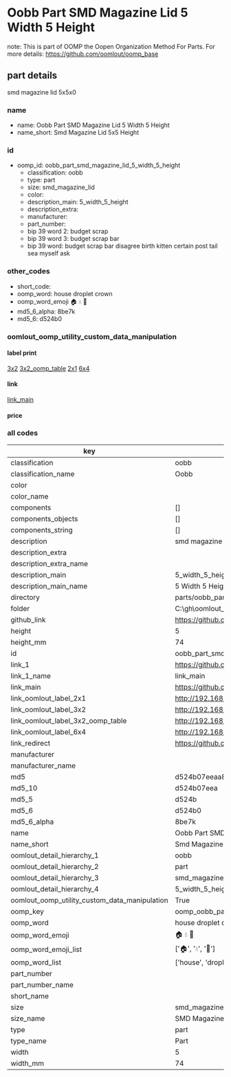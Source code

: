 # Oobb Part SMD Magazine Lid 5 Width 5 Height  

note: This is part of OOMP the Oopen Organization Method For Parts. For more details: https://github.com/oomlout/oomp_base

##  part details
  



smd magazine lid 5x5x0



### name
* name: Oobb Part SMD Magazine Lid 5 Width 5 Height
* name_short: Smd Magazine Lid 5x5 Height
### id
* oomp_id: oobb_part_smd_magazine_lid_5_width_5_height
  * classification: oobb
  * type: part
  * size: smd_magazine_lid
  * color: 
  * description_main: 5_width_5_height
  * description_extra: 
  * manufacturer: 
  * part_number: 
  * bip 39 word 2: budget scrap
  * bip 39 word 3: budget scrap bar
  * bip 39 word: budget scrap bar disagree birth kitten certain post tail sea myself ask

### other_codes
* short_code: 
* oomp_word: house droplet crown
* oomp_word_emoji :house: :droplet: :crown:
* md5_6_alpha: 8be7k
* md5_6: d524b0






### oomlout_oomp_utility_custom_data_manipulation
#### label print
[3x2](http://192.168.1.245:1112/?label=oomp%208be7k)
[3x2_oomp_table](http://192.168.1.108:1112/?label=oomp%208be7k)
[2x1](http://192.168.1.242:1112/?label=oomp%208be7k)
[6x4](http://192.168.1.55:1112/?label=oomp%208be7k)    

#### link

[link_main](https://github.com/oomlout/oomlout_oobb_version_4_generated_parts/tree/main/navigation_oomp/oobb/part/smd_magazine_lid/5_width_5_height/part)                              

#### price







### all codes 
| key | value |  
| --- | --- |  
| classification | oobb |  
| classification_name | Oobb |  
| color |  |  
| color_name |  |  
| components | [] |  
| components_objects | [] |  
| components_string | [] |  
| description | smd magazine lid 5x5x0 |  
| description_extra |  |  
| description_extra_name |  |  
| description_main | 5_width_5_height |  
| description_main_name | 5 Width 5 Height |  
| directory | parts/oobb_part_smd_magazine_lid_5_width_5_height |  
| folder | C:\gh\oomlout_oobb_version_4_generated_parts\parts\oobb_part_smd_magazine_lid_5_width_5_height |  
| github_link | https://github.com/oomlout/oomlout_oomp_part_src/tree/main/parts/oobb_part_smd_magazine_lid_5_width_5_height |  
| height | 5 |  
| height_mm | 74 |  
| id | oobb_part_smd_magazine_lid_5_width_5_height |  
| link_1 | https://github.com/oomlout/oomlout_oobb_version_4_generated_parts/tree/main/navigation_oomp/oobb/part/smd_magazine_lid/5_width_5_height/part |  
| link_1_name | link_main |  
| link_main | https://github.com/oomlout/oomlout_oobb_version_4_generated_parts/tree/main/navigation_oomp/oobb/part/smd_magazine_lid/5_width_5_height/part |  
| link_oomlout_label_2x1 | http://192.168.1.242:1112/?label=oomp%208be7k |  
| link_oomlout_label_3x2 | http://192.168.1.245:1112/?label=oomp%208be7k |  
| link_oomlout_label_3x2_oomp_table | http://192.168.1.108:1112/?label=oomp%208be7k |  
| link_oomlout_label_6x4 | http://192.168.1.55:1112/?label=oomp%208be7k |  
| link_redirect | https://github.com/oomlout/oomlout_oobb_version_4_generated_parts/tree/main/parts/oobb_smd_magazine_lid_05_05 |  
| manufacturer |  |  
| manufacturer_name |  |  
| md5 | d524b07eeaa8a4b5ed0b53ec24f058ec |  
| md5_10 | d524b07eea |  
| md5_5 | d524b |  
| md5_6 | d524b0 |  
| md5_6_alpha | 8be7k |  
| name | Oobb Part SMD Magazine Lid 5 Width 5 Height |  
| name_short | Smd Magazine Lid 5x5 Height |  
| oomlout_detail_hierarchy_1 | oobb |  
| oomlout_detail_hierarchy_2 | part |  
| oomlout_detail_hierarchy_3 | smd_magazine_lid |  
| oomlout_detail_hierarchy_4 | 5_width_5_height |  
| oomlout_oomp_utility_custom_data_manipulation | True |  
| oomp_key | oomp_oobb_part_smd_magazine_lid_5_width_5_height |  
| oomp_word | house droplet crown |  
| oomp_word_emoji | :house: :droplet: :crown: |  
| oomp_word_emoji_list | [':house:', ':droplet:', ':crown:'] |  
| oomp_word_list | ['house', 'droplet', 'crown'] |  
| part_number |  |  
| part_number_name |  |  
| short_name |  |  
| size | smd_magazine_lid |  
| size_name | SMD Magazine Lid |  
| type | part |  
| type_name | Part |  
| width | 5 |  
| width_mm | 74 |  
